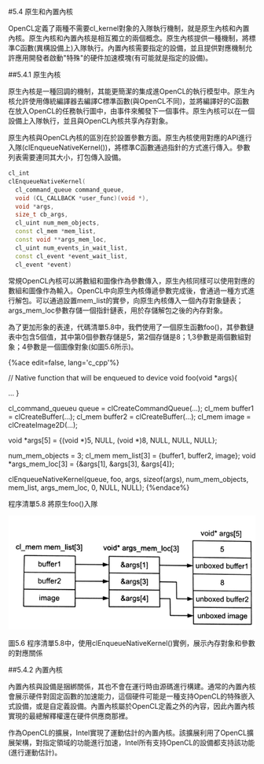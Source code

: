 #5.4 原生和內置內核

OpenCL定義了兩種不需要cl_kernel對象的入隊執行機制，就是原生內核和內置內核。原生內核和內置內核是相互獨立的兩個概念。原生內核提供一種機制，將標準C函數(異構設備上)入隊執行。內置內核需要指定的設備，並且提供對應機制允許應用開發者啟動"特殊"的硬件加速模塊(有可能就是指定的設備)。

##5.4.1 原生內核

原生內核是一種回調的機制，其能更簡潔的集成進OpenCL的執行模型中。原生內核允許使用傳統編譯器去編譯C標準函數(與OpenCL不同)，並將編譯好的C函數在放入OpenCL的任務執行圖中，由事件來觸發下一個事件。原生內核可以在一個設備上入隊執行，並且與OpenCL內核共享內存對象。

原生內核與OpenCL內核的區別在於設置參數方面。原生內核使用對應的API進行入隊(clEnqueueNativeKernel())，將標準C函數通過指針的方式進行傳入。參數列表需要連同其大小，打包傳入設備。

```c++
cl_int
clEnqueueNativeKernel(
  cl_command_queue command_queue,
  void (CL_CALLBACK *user_func)(void *),
  void *args,
  size_t cb_args,
  cl_uint num_mem_objects,
  const cl_mem *mem_list,
  const void **args_mem_loc,
  cl_uint num_events_in_wait_list,
  const cl_event *event_wait_list,
  cl_event *event)
```

常規OpenCL內核可以將數組和圖像作為參數傳入，原生內核同樣可以使用對應的數組和圖像作為輸入。OpenCL中向原生內核傳遞參數完成後，會通過一種方式進行解包。可以通過設置mem_list的實參，向原生內核傳入一個內存對象鏈表；args_mem_loc參數存儲一個指針鏈表，用於存儲解包之後的內存對象。

為了更加形象的表達，代碼清單5.8中，我們使用了一個原生函數foo()，其參數鏈表中包含5個值，其中第0個參數存儲是5，第2個存儲是8；1,3參數是兩個數組對象；4參數是一個圖像對象(如圖5.6所示)。

{%ace edit=false, lang='c_cpp'%}

// Native function that will be enqueued to device
void foo(void *args){

  ...
}

cl_command_queueu queue = clCreateCommandQueue(...);
cl_mem buffer1 = clCreateBuffer(...);
cl_mem buffer2 = clCreateBuffer(...);
cl_mem image = clCreateImage2D(...);

void *args[5] = {(void *)5, NULL, (void *)8, NULL, NULL, NULL};

num_mem_objects = 3;
cl_mem mem_list[3] = {buffer1, buffer2, image};
void *args_mem_loc[3] = {&args[1], &args[3], &args[4]};

clEnqueueNativeKernel(queue, foo, args, sizeof(args), num_mem_objects, mem_list, args_mem_loc, 0, NULL, NULL);
{%endace%}

程序清單5.8 將原生foo()入隊

![](../../images/chapter5/5-6.png)

圖5.6 程序清單5.8中，使用clEnqueueNativeKernel()實例，展示內存對象和參數的對應關係

##5.4.2 內置內核

內置內核與設備是捆綁關係，其也不會在運行時由源碼進行構建。通常的內置內核會展示硬件對固定函數的加速能力，這個硬件可能是一種支持OpenCL的特殊嵌入式設備，或是自定義設備。內置內核屬於OpenCL定義之外的內容，因此內置內核實現的最總解釋權還在硬件供應商那裡。

作為OpenCL的擴展，Intel實現了運動估計的內置內核。該擴展利用了OpenCL擴展架構，對指定領域的功能進行加速，Intel所有支持OpenCL的設備都支持該功能(進行運動估計)。